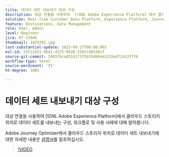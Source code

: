 ```yaml
---
title: 데이터 세트 내보내기 대상 구성
description: 대상 연결을 사용하여  [!DNL Adobe Experience Platform] 에서 클라우드 스토리지 위치로 데이터 세트를 내보내는 구성, 워크플로 및 사용 사례에 대해 알아봅니다.
solution: Real-Time Customer Data Platform, Experience Platform, Journey Optimizer
feature: Destinations, Data Management
role: User, Admin
level: Beginner
jira: KT-13946
thumbnail: 3424392.jpg
last-substantial-update: 2023-09-27T00:00:00Z
exl-id: 23f12d51-9841-41f5-9028-1507c4b538cf
source-git-commit: 2493f6cad316173f5b33d664e3215ed71d13ff76
workflow-type: tm+mt
source-wordcount: '71'
ht-degree: 100%

---
```


# 데이터 세트 내보내기 대상 구성

대상 연결을 사용하여 [!DNL Adobe Experience Platform]에서 클라우드 스토리지 위치로 데이터 세트를 내보내는 구성, 워크플로 및 사용 사례에 대해 알아봅니다.

Adobe Journey Optimizer에서 클라우드 스토리지 위치로 데이터 세트 내보내기에 대한 자세한 내용은 [설명서](https://experienceleague.adobe.com/docs/journey-optimizer/using/data-management/datasets/export-datasets.html?lang=ko)를 참조하십시오.

>[!VIDEO](https://video.tv.adobe.com/v/3448825/?learn=on&captions=kor)
